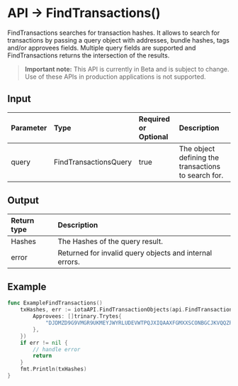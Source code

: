 # API -> FindTransactions()
FindTransactions searches for transaction hashes. It allows to search for transactions by passing a query object with addresses, bundle hashes, tags and/or approvees fields. Multiple query fields are supported and FindTransactions returns the intersection of the results.
> **Important note:** This API is currently in Beta and is subject to change. Use of these APIs in production applications is not supported.


## Input

| Parameter       | Type | Required or Optional | Description |
|:---------------|:--------|:--------| :--------|
| query | FindTransactionsQuery | true | The object defining the transactions to search for.  |




## Output

| Return type     | Description |
|:---------------|:--------|
| Hashes | The Hashes of the query result. |
| error | Returned for invalid query objects and internal errors. |




## Example

```go
func ExampleFindTransactions() 
	txHashes, err := iotaAPI.FindTransactionObjects(api.FindTransactionsQuery{
		Approvees: []trinary.Trytes{
			"DJDMZD9G9VMGR9UKMEYJWYRLUDEVWTPQJXIQAAXFGMXXSCONBGCJKVQQZPXFMVHAAPAGGBMDXESTZ9999",
		},
	})
	if err != nil {
		// handle error
		return
	}
	fmt.Println(txHashes)
}

```
